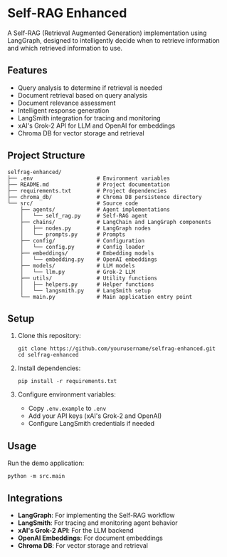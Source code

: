# Self-RAG Enhanced

A Self-RAG (Retrieval Augmented Generation) implementation using LangGraph, designed to intelligently decide when to retrieve information and which retrieved information to use.

## Features

- Query analysis to determine if retrieval is needed
- Document retrieval based on query analysis
- Document relevance assessment
- Intelligent response generation
- LangSmith integration for tracing and monitoring
- xAI's Grok-2 API for LLM and OpenAI for embeddings
- Chroma DB for vector storage and retrieval

## Project Structure

```
selfrag-enhanced/
├── .env                    # Environment variables
├── README.md               # Project documentation
├── requirements.txt        # Project dependencies
├── chroma_db/              # Chroma DB persistence directory
└── src/                    # Source code
    ├── agents/             # Agent implementations
    │   └── self_rag.py     # Self-RAG agent
    ├── chains/             # LangChain and LangGraph components
    │   ├── nodes.py        # LangGraph nodes
    │   └── prompts.py      # Prompts
    ├── config/             # Configuration
    │   └── config.py       # Config loader
    ├── embeddings/         # Embedding models
    │   └── embedding.py    # OpenAI embeddings
    ├── models/             # LLM models
    │   └── llm.py          # Grok-2 LLM
    ├── utils/              # Utility functions
    │   ├── helpers.py      # Helper functions
    │   └── langsmith.py    # LangSmith setup
    └── main.py             # Main application entry point
```

## Setup

1. Clone this repository:
   ```
   git clone https://github.com/yourusername/selfrag-enhanced.git
   cd selfrag-enhanced
   ```

2. Install dependencies:
   ```
   pip install -r requirements.txt
   ```

3. Configure environment variables:
   - Copy `.env.example` to `.env`
   - Add your API keys (xAI's Grok-2 and OpenAI)
   - Configure LangSmith credentials if needed

## Usage

Run the demo application:

```
python -m src.main
```

## Integrations

- **LangGraph**: For implementing the Self-RAG workflow
- **LangSmith**: For tracing and monitoring agent behavior
- **xAI's Grok-2 API**: For the LLM backend
- **OpenAI Embeddings**: For document embeddings
- **Chroma DB**: For vector storage and retrieval
